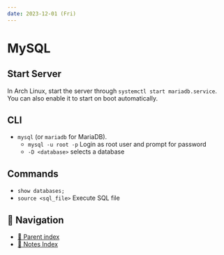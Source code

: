 ```yaml
---
date: 2023-12-01 (Fri)
---
```


# MySQL

## Start Server

In Arch Linux, start the server through `systemctl start mariadb.service`. You
can also enable it to start on boot automatically.

## CLI

- `mysql` (or `mariadb` for MariaDB).
  - `mysql -u root -p` Login as root user and prompt for password
  - `-D <database>` selects a database

## Commands

- `show databases;`
- `source <sql_file>` Execute SQL file

## 🧭 Navigation

- [🔖 Parent index](../../index.md)
- [📑 Notes Index](../../index.md)
